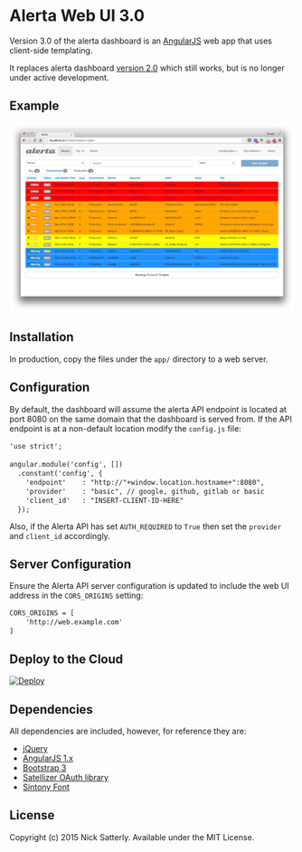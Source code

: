 Alerta Web UI 3.0
=================

Version 3.0 of the alerta dashboard is an [AngularJS](http://angularjs.org/) web app that uses client-side templating.

It replaces alerta dashboard [version 2.0](https://github.com/alerta/alerta-dashboard) which still works, but is no longer under active development.

Example
-------

![dashboard](/docs/images/alerta-webui-v3.png?raw=true&v=1)


Installation
------------

In production, copy the files under the `app/` directory to a web server.


Configuration
-------------

By default, the dashboard will assume the alerta API endpoint is located at port 8080 on the same domain that the dashboard is served from. If the API endpoint is at a non-default location modify the `config.js` file:

    'use strict';

    angular.module('config', [])
      .constant('config', {
        'endpoint'    : "http://"+window.location.hostname+":8080",
        'provider'    : "basic", // google, github, gitlab or basic
        'client_id'   : "INSERT-CLIENT-ID-HERE"
      });

Also, if the Alerta API has set `AUTH_REQUIRED` to `True` then set the `provider` and `client_id` accordingly.

Server Configuration
--------------------

Ensure the Alerta API server configuration is updated to include the web UI address in the `CORS_ORIGINS` setting:

    CORS_ORIGINS = [
        'http://web.example.com'
    ]

Deploy to the Cloud
-------------------

[![Deploy](https://www.herokucdn.com/deploy/button.png)](https://heroku.com/deploy)

Dependencies
------------

All dependencies are included, however, for reference they are:

  * [jQuery](http://jquery.com/)
  * [AngularJS 1.x](http://angularjs.org/)
  * [Bootstrap 3](http://getbootstrap.com/)
  * [Satellizer OAuth library](https://github.com/sahat/satellizer)
  * [Sintony Font](http://www.google.com/fonts/specimen/Sintony)


License
-------

Copyright (c) 2015 Nick Satterly. Available under the MIT License.

